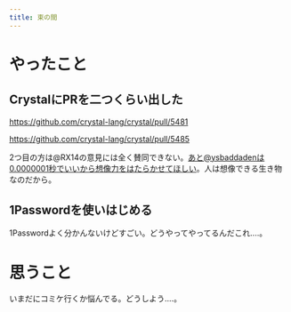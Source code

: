 ```yaml
---
title: 束の間
---
```


# やったこと

## CrystalにPRを二つくらい出した

https://github.com/crystal-lang/crystal/pull/5481

https://github.com/crystal-lang/crystal/pull/5485

2つ目の方は@RX14の意見には全く賛同できない。あと@ysbaddadenは0.0000001秒でいいから想像力をはたらかせてほしい。人は想像できる生き物なのだから。

## 1Passwordを使いはじめる

1Passwordよく分かんないけどすごい。どうやってやってるんだこれ‥‥。

# 思うこと

いまだにコミケ行くか悩んでる。どうしよう‥‥。
